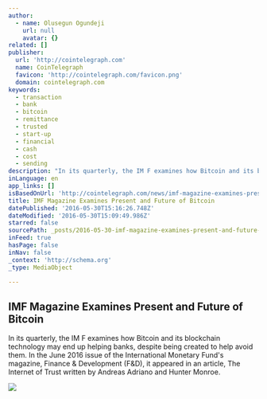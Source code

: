 ```yaml
---
author:
  - name: Olusegun Ogundeji
    url: null
    avatar: {}
related: []
publisher:
  url: 'http://cointelegraph.com'
  name: CoinTelegraph
  favicon: 'http://cointelegraph.com/favicon.png'
  domain: cointelegraph.com
keywords:
  - transaction
  - bank
  - bitcoin
  - remittance
  - trusted
  - start-up
  - financial
  - cash
  - cost
  - sending
description: "In its quarterly, the IM F examines how Bitcoin and its blockchain technology may end up helping banks, despite being created to help avoid them. In the June 2016 issue of the International Monetary Fund's magazine, Finance & Development (F&D), it appeared in an article, The Internet of Trust written by Andreas Adriano and Hunter Monroe."
inLanguage: en
app_links: []
isBasedOnUrl: 'http://cointelegraph.com/news/imf-magazine-examines-present-and-future-of-bitcoin'
title: IMF Magazine Examines Present and Future of Bitcoin
datePublished: '2016-05-30T15:16:26.748Z'
dateModified: '2016-05-30T15:09:49.986Z'
starred: false
sourcePath: _posts/2016-05-30-imf-magazine-examines-present-and-future-of-bitcoin.md
inFeed: true
hasPage: false
inNav: false
_context: 'http://schema.org'
_type: MediaObject

---
```

<article style=""><h1>IMF Magazine Examines Present and Future of Bitcoin</h1><p>In its quarterly, the IM F examines how Bitcoin and its blockchain technology may end up helping banks, despite being created to help avoid them. In the June 2016 issue of the International Monetary Fund's magazine, Finance &amp; Development (F&amp;D), it appeared in an article, The Internet of Trust written by Andreas Adriano and Hunter Monroe.</p><img src="http://cointelegraph.com/images/725_aHR0cDovL2NvaW50ZWxlZ3JhcGguY29tL3N0b3JhZ2UvdXBsb2Fkcy92aWV3LzgxOGViZjZlZWZmMDgxYWQxMmM0ZWI0MDkyODFkNmI2LmpwZw==.jpg" /></article>